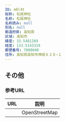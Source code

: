 ```yaml
---
ID: m8l4t
総称: 松尾神社
名称: 松尾神社
名称読み: null
別名: null
都道府県: 高知県
区域: 高知市
緯度: 33.5481269
経度: 133.5143319
郵便番号: 7808040
住所: 高知県高知市神田６２８−１
---
```


## その他

### 参考URL

| URL | 説明          |
| --- | ------------- |
|     | OpenStreetMap |
